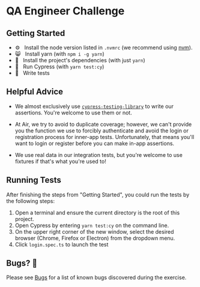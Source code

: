 # QA Engineer Challenge

## Getting Started

- ⚙️ &nbsp; Install the node version listed in `.nvmrc` (we recommend using [nvm](https://github.com/nvm-sh/nvm)).
- 😸 &nbsp; Install yarn (with `npm i -g yarn`)
- 🧶 &nbsp; Install the project's dependencies (with just `yarn`)
- 🌲 &nbsp; Run Cypress (with `yarn test:cy`)
- 📝 &nbsp; Write tests

## Helpful Advice

- We almost exclusively use [`cypress-testing-library`](https://testing-library.com/docs/cypress-testing-library/intro/)
  to write our assertions. You're welcome to use them or not.

- At Air, we try to avoid to duplicate coverage; however, we can't provide you the function we use to forcibly
  authenticate and avoid the login or registration process for inner-app tests. Unfortunately, that means you'll
  want to login or register before you can make in-app assertions.

- We use real data in our integration tests, but you're welcome to use fixtures if that's what you're used to!

## Running Tests

After finishing the steps from "Getting Started", you could run the tests by the following steps:

1. Open a terminal and ensure the current directory is the root of this project.
1. Open Cypress by entering `yarn test:cy` on the command line.
1. On the upper right corner of the new window, select the desired browser (Chrome, Firefox or Electron) from the dropdown menu.
1. Click `login.spec.ts` to launch the test

## Bugs? 🐛

Please see [Bugs](Bugs.md) for a list of known bugs discovered during the exercise.
